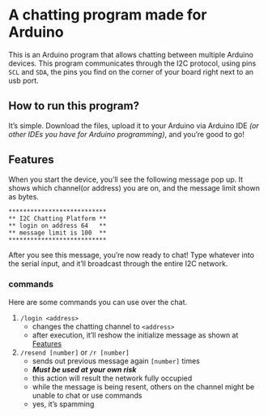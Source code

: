 # A chatting program made for Arduino

  This is an Arduino program that allows chatting between multiple Arduino devices. This program communicates through the I2C protocol, using pins `SCL` and `SDA`, the pins you find on the corner of your board right next to an usb port.


## How to run this program?

  It’s simple. Download the files, upload it to your Arduino via Arduino IDE *(or other IDEs you have for Arduino programming)*, and you’re good to go!


## Features

  When you start the device, you’ll see the following message pop up. It shows which channel(or address) you are on, and the message limit shown as bytes.
```
***************************
** I2C Chatting Platform **
** login on address 64   **
** message limit is 100  **
***************************
```
  After you see this message, you’re now ready to chat! Type whatever into the serial input, and it’ll broadcast through the entire I2C network.


### commands
  Here are some commands you can use over the chat.

  1. `/login <address>`
     * changes the chatting channel to `<address>`
     * after execution, it’ll reshow the initialize message as shown at [Features](#features)
  2. `/resend [number]` or `/r [number]`
	 * sends out previous message again `[number]` times
     * ***Must be used at your own risk***
     * this action will result the network fully occupied
     * while the message is being resent, others on the channel might be unable to chat or use commands
     * yes, it’s spamming